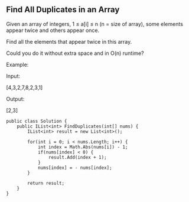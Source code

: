## Find All Duplicates in an Array

Given an array of integers, 1 ≤ a[i] ≤ n (n = size of array), some elements appear twice and others appear once.

Find all the elements that appear twice in this array.

Could you do it without extra space and in O(n) runtime?

Example:

Input:

[4,3,2,7,8,2,3,1]

Output:

[2,3]

```
public class Solution {
    public IList<int> FindDuplicates(int[] nums) {
        IList<int> result = new List<int>();
        
        for(int i = 0; i < nums.Length; i++) {
            int index = Math.Abs(nums[i]) - 1;
            if(nums[index] < 0) {
                result.Add(index + 1);
            }
            nums[index] = - nums[index];
        }
        
        return result;
    }
}
```
